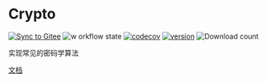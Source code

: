 # Crypto
[![Sync to Gitee](https://github.com/OhYee/crypto/workflows/Sync%20to%20Gitee/badge.svg)](https://gitee.com/OhYee/crypto) ![w
orkflow state](https://github.com/OhYee/crypto/workflows/test/badge.svg) [![codecov](https://codecov.io/gh/OhYee/crypto/branch/master/graph/badge.svg)](https://codecov.io/gh/OhYee/crypto) [![version](https://img.shields.io/github/v/tag/OhYee/crypto)](https://github.com/OhYee/crypto/tags) ![Download count](https://goproxy.cn/stats/github.com/OhYee/crypto/badges/download-count.svg)

实现常见的密码学算法

[文档](https://pkg.go.dev/github.com/OhYee/crypto?tab=overview)